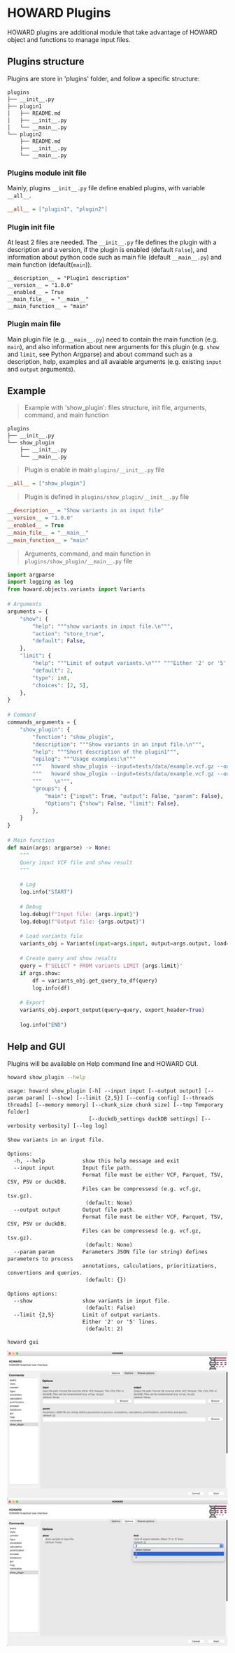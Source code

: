 # HOWARD Plugins

HOWARD plugins are additional module that take advantage of HOWARD object and functions to manage input files.

## Plugins structure

Plugins are store in 'plugins' folder, and follow a specific structure:

```
plugins
├── __init__.py
├── plugin1
│   ├── README.md
│   ├── __init__.py
│   └── __main__.py
└── plugin2
    ├── README.md
    ├── __init__.py
    └── __main__.py
```

### Plugins module init file

Mainly, plugins `__init__.py` file define enabled plugins, with variable `__all__`.

```ini
__all__ = ["plugin1", "plugin2"]
```

### Plugin init file

At least 2 files are needed. The `__init__.py` file defines the plugin with a description and a version, if the plugin is enabled (default `False`), and information about python code such as main file (default `__main__.py`) and main function (default(`main`)).

```
__description__ = "Plugin1 description"
__version__ = "1.0.0"
__enabled__ = True
__main_file__ = "__main__"
__main_function__ = "main"
```

### Plugin main file

Main plugin file (e.g. `__main__.py`) need to contain the main function (e.g. `main`), and also information about new arguments for this plugin (e.g. `show` and `limit`, see Python Argparse) and about command such as a description, help, examples and all avaiable arguments (e.g. existing `input` and `output` arguments).

## Example

> Example with 'show_plugin': files structure, init file, arguments, command, and main function

```
plugins
├── __init__.py
└── show_plugin
    ├── __init__.py
    └── __main__.py
```

> Plugin is enable in main `plugins/__init__.py` file
```ini
__all__ = ["show_plugin"]
```

> Plugin is defined in `plugins/show_plugin/__init__.py` file
```ini
__description__ = "Show variants in an input file"
__version__ = "1.0.0"
__enabled__ = True
__main_file__ = "__main__"
__main_function__ = "main"

```

> Arguments, command, and main function in `plugins/show_plugin/__main__.py` file
```py
import argparse
import logging as log
from howard.objects.variants import Variants

# Arguments
arguments = {
    "show": {
        "help": """show variants in input file.\n""",
        "action": "store_true",
        "default": False,
    },
    "limit": {
        "help": """Limit of output variants.\n""" """Either '2' or '5' lines.\n""",
        "default": 2,
        "type": int,
        "choices": [2, 5],
    },
}

# Command
commands_arguments = {
    "show_plugin": {
        "function": "show_plugin",
        "description": """Show variants in an input file.\n""",
        "help": """Short description of the plugin1""",
        "epilog": """Usage examples:\n"""
        """   howard show_plugin --input=tests/data/example.vcf.gz --output=/tmp/example.minimal.vcf.gz  --show --limit=5 \n"""
        """   howard show_plugin --input=tests/data/example.vcf.gz --output=/tmp/example.minimal.tsv  --show \n"""
        """    \n""",
        "groups": {
            "main": {"input": True, "output": False, "param": False},
            "Options": {"show": False, "limit": False},
        },
    }
}

# Main function
def main(args: argparse) -> None:
    """
    Query input VCF file and show result
    """

    # Log
    log.info("START")

    # Debug
    log.debug(f"Input file: {args.input}")
    log.debug(f"Output file: {args.output}")

    # Load variants file
    variants_obj = Variants(input=args.input, output=args.output, load=True)

    # Create query and show results
    query = f"SELECT * FROM variants LIMIT {args.limit}"
    if args.show:
        df = variants_obj.get_query_to_df(query)
        log.info(df)

    # Export
    variants_obj.export_output(query=query, export_header=True)

    log.info("END")

```

## Help and GUI

Plugins will be available on Help command line and HOWARD GUI.

```bash
howard show_plugin --help
```
```
usage: howard show_plugin [-h] --input input [--output output] [--param param] [--show] [--limit {2,5}] [--config config] [--threads threads] [--memory memory] [--chunk_size chunk size] [--tmp Temporary folder]
                          [--duckdb_settings duckDB settings] [--verbosity verbosity] [--log log]

Show variants in an input file.

Options:
  -h, --help            show this help message and exit
  --input input         Input file path.
                        Format file must be either VCF, Parquet, TSV, CSV, PSV or duckDB.
                        Files can be compressesd (e.g. vcf.gz, tsv.gz).
                         (default: None)
  --output output       Output file path.
                        Format file must be either VCF, Parquet, TSV, CSV, PSV or duckDB.
                        Files can be compressesd (e.g. vcf.gz, tsv.gz).
                         (default: None)
  --param param         Parameters JSON file (or string) defines parameters to process
                        annotations, calculations, prioritizations, convertions and queries.
                         (default: {})

Options options:
  --show                show variants in input file.
                         (default: False)
  --limit {2,5}         Limit of output variants.
                        Either '2' or '5' lines.
                         (default: 2)

```

```bash
howard gui
```

![HOWARD Graphical User Interface](plugin_screenshoot1.png "HOWARD Graphical User Interface - Plugin 'show_plugin'")
![HOWARD Graphical User Interface](plugin_screenshoot2.png "HOWARD Graphical User Interface - Plugin 'show_plugin'")


